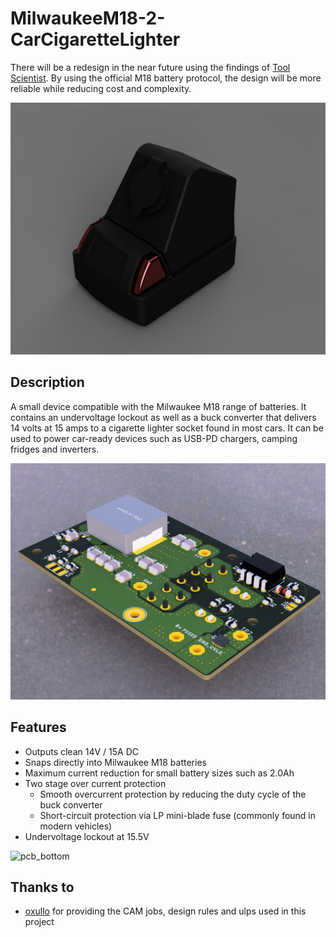 # MilwaukeeM18-2-CarCigaretteLighter

There will be a redesign in the near future using the findings of [Tool Scientist](https://www.youtube.com/watch?v=q7spzrIbdKY). By using the official M18 battery protocol, the design will be more reliable while reducing cost and complexity.

![assembly](https://github.com/BrennerLu/Milwaukee-2-CigLighter/blob/e48783401dd499255ea04840929c076b2c26340b/images/assembly.jpg)

## Description

A small device compatible with the Milwaukee M18 range of batteries. It contains an undervoltage lockout as well as a buck converter that delivers 14 volts at 15 amps to a cigarette lighter socket found in most cars. It can be used to power car-ready devices such as USB-PD chargers, camping fridges and inverters.

![pcb_top](https://github.com/BrennerLu/Milwaukee-2-CigLighter/blob/main/images/pcb_top.jpg)

## Features

- Outputs clean 14V / 15A DC
- Snaps directly into Milwaukee M18 batteries
- Maximum current reduction for small battery sizes such as 2.0Ah
- Two stage over current protection
  - Smooth overcurrent protection by reducing the duty cycle of the buck converter
  - Short-circuit protection via LP mini-blade fuse (commonly found in modern vehicles)
- Undervoltage lockout at 15.5V

![pcb_bottom](https://github.com/BrennerLu/MilwaukeeM18-2-CarJack/blob/main/images/pcb_botttom.jpg)

## Thanks to
- [oxullo](https://github.com/oxullo) for providing the CAM jobs, design rules and ulps used in this project
